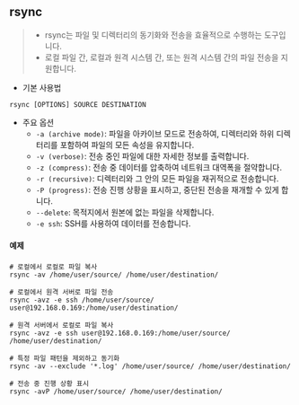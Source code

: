 ## rsync
> - rsync는 파일 및 디렉터리의 동기화와 전송을 효율적으로 수행하는 도구입니다. 
> - 로컬 파일 간, 로컬과 원격 시스템 간, 또는 원격 시스템 간의 파일 전송을 지원합니다.

- 기본 사용법
```shell
rsync [OPTIONS] SOURCE DESTINATION
```

- 주요 옵션
  - `-a (archive mode)`: 파일을 아카이브 모드로 전송하여, 디렉터리와 하위 디렉터리를 포함하여 파일의 모든 속성을 유지합니다. 
  - `-v (verbose)`: 전송 중인 파일에 대한 자세한 정보를 출력합니다.
  - `-z (compress)`: 전송 중 데이터를 압축하여 네트워크 대역폭을 절약합니다.
  - `-r (recursive)`: 디렉터리와 그 안의 모든 파일을 재귀적으로 전송합니다.
  - `-P (progress)`: 전송 진행 상황을 표시하고, 중단된 전송을 재개할 수 있게 합니다.
  - `--delete`: 목적지에서 원본에 없는 파일을 삭제합니다.
  - `-e ssh`: SSH를 사용하여 데이터를 전송합니다.

#### 예제
```shell
# 로컬에서 로컬로 파일 복사
rsync -av /home/user/source/ /home/user/destination/

# 로컬에서 원격 서버로 파일 전송
rsync -avz -e ssh /home/user/source/ user@192.168.0.169:/home/user/destination/

# 원격 서버에서 로컬로 파일 복사
rsync -avz -e ssh user@192.168.0.169:/home/user/source/ /home/user/destination/

# 특정 파일 패턴을 제외하고 동기화
rsync -av --exclude '*.log' /home/user/source/ /home/user/destination/

# 전송 중 진행 상황 표시
rsync -avP /home/user/source/ /home/user/destination/
```